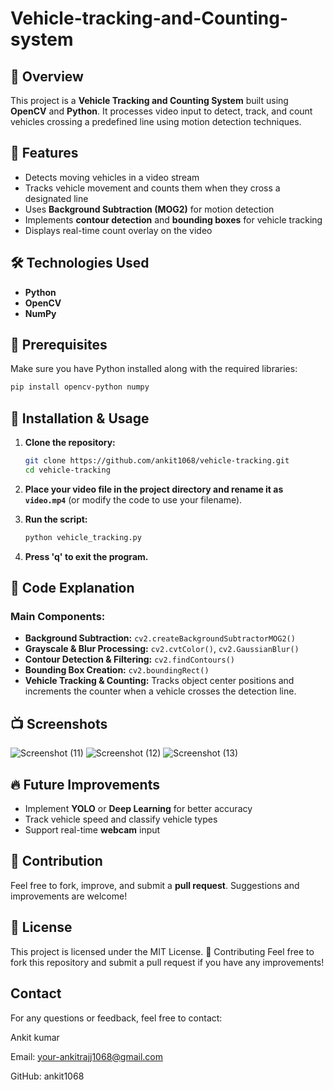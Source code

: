 # Vehicle-tracking-and-Counting-system


## 🚀 Overview
This project is a **Vehicle Tracking and Counting System** built using **OpenCV** and **Python**. It processes video input to detect, track, and count vehicles crossing a predefined line using motion detection techniques.

## 📌 Features
- Detects moving vehicles in a video stream
- Tracks vehicle movement and counts them when they cross a designated line
- Uses **Background Subtraction (MOG2)** for motion detection
- Implements **contour detection** and **bounding boxes** for vehicle tracking
- Displays real-time count overlay on the video

## 🛠️ Technologies Used
- **Python**
- **OpenCV**
- **NumPy**

## 🎯 Prerequisites
Make sure you have Python installed along with the required libraries:

```bash
pip install opencv-python numpy
```

## 📂 Installation & Usage
1. **Clone the repository:**
   ```bash
   git clone https://github.com/ankit1068/vehicle-tracking.git
   cd vehicle-tracking
   ```

2. **Place your video file in the project directory and rename it as `video.mp4`** (or modify the code to use your filename).

3. **Run the script:**
   ```bash
   python vehicle_tracking.py
   ```

4. **Press 'q' to exit the program.**

## 📝 Code Explanation
### **Main Components:**
- **Background Subtraction:** `cv2.createBackgroundSubtractorMOG2()`
- **Grayscale & Blur Processing:** `cv2.cvtColor()`, `cv2.GaussianBlur()`
- **Contour Detection & Filtering:** `cv2.findContours()`
- **Bounding Box Creation:** `cv2.boundingRect()`
- **Vehicle Tracking & Counting:** Tracks object center positions and increments the counter when a vehicle crosses the detection line.

## 📺 Screenshots
![Screenshot (11)](https://github.com/user-attachments/assets/24201aae-dfbe-4bcc-b9f3-40a66e19052b)
![Screenshot (12)](https://github.com/user-attachments/assets/36f0014a-0baf-4bf7-bc6e-14e9ba1f78e5)
![Screenshot (13)](https://github.com/user-attachments/assets/66fd5b02-dfd3-4d60-a038-e37406bdf76f)


## 🔥 Future Improvements
- Implement **YOLO** or **Deep Learning** for better accuracy
- Track vehicle speed and classify vehicle types
- Support real-time **webcam** input

## 🤝 Contribution
Feel free to fork, improve, and submit a **pull request**. Suggestions and improvements are welcome!

## 📜 License
This project is licensed under the MIT License.
🤝 Contributing
Feel free to fork this repository and submit a pull request if you have any improvements!

## Contact
For any questions or feedback, feel free to contact:

Ankit kumar

Email: your-ankitrajj1068@gmail.com

GitHub: ankit1068




